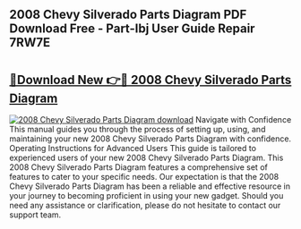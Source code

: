 ## 2008 Chevy Silverado Parts Diagram PDF Download Free - Part-Ibj User Guide Repair 7RW7E

# <h2><a href="http://dfls57.blite.top/?on=2008+Chevy+Silverado+Parts+Diagram">🔗Download New 👉🔴 2008 Chevy Silverado Parts Diagram</a></h2>

[![2008 Chevy Silverado Parts Diagram download](https://i.imgur.com/lujVjoI.png)](http://dfls57.blite.top/?on=2008+Chevy+Silverado+Parts+Diagram)
Navigate with Confidence This manual guides you through the process of setting up, using, and maintaining your new 2008 Chevy Silverado Parts Diagram with confidence. Operating Instructions for Advanced Users This guide is tailored to experienced users of your new 2008 Chevy Silverado Parts Diagram. This 2008 Chevy Silverado Parts Diagram features a comprehensive set of features to cater to your specific needs. Our expectation is that the 2008 Chevy Silverado Parts Diagram has been a reliable and effective resource in your journey to becoming proficient in using your new gadget. Should you need any assistance or clarification, please do not hesitate to contact our support team.
